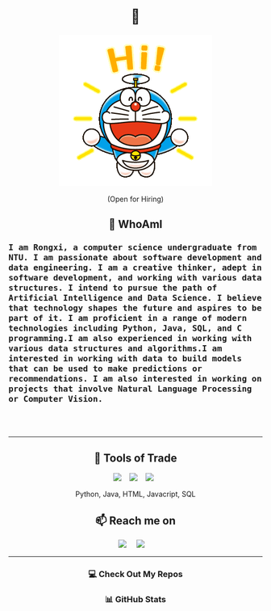 <h1 align="center"> 👋 </h1>
<div align="center">
  <img src="https://github.com/roroloveorea/roroloveorea/blob/14a1dad2f0adb6dba960ce75816467260cb32176/images/dora.gif" alt="header"/>
</div>
<p align="center"> (Open for Hiring)</p>

<h2 align="center">👧 WhoAmI</h2>
<p align="center">
  <h3> <samp>  I am Rongxi, a computer science undergraduate from NTU.  I am passionate about software development and data engineering. I am a creative thinker, adept in software development, and working with various data structures. I intend to pursue the path of Artificial Intelligence and Data Science. I believe that technology shapes the future and aspires to be part of it. I am proficient in a range of modern technologies including Python, Java, SQL, and C programming.I am also experienced in working with various data structures and algorithms.I am interested in working with data to build models that can be used to make predictions or recommendations. I am also interested in working on projects that involve Natural Language Processing or Computer Vision.</samp> </h3>
  <br> <br>
</p>

<hr>

<h2 align="center"> 🔭 Tools of Trade</h2>
<p align="center">
  <img src="https://img.shields.io/badge/-Python-pink" />&nbsp;&nbsp;&nbsp;
  <img src="https://img.shields.io/badge/-Java%20-yellowgreen" />&nbsp;&nbsp;&nbsp;
  <img src="https://img.shields.io/badge/-Javascript%20-brown" />&nbsp;&nbsp;
</p>
<p align="center">Python, Java, HTML, Javacript, SQL</p>

<h2  align="center">📫 Reach me on</h2>
<p align="center">
  <a target="_blank" href="https://www.linkedin.com/in/rong-xi-wu/"><img src="https://img.shields.io/badge/linkedin-%230077B5.svg?&style=for-the-badge&logo=linkedin&logoColor=white" /></a>&nbsp;&nbsp;&nbsp;&nbsp;  
  <a href="mailto:rosywrx@gmail.com?subject=Hello%20Ileri,%20From%20Github"><img src="https://img.shields.io/badge/gmail-%23D14836.svg?&style=for-the-badge&logo=gmail&logoColor=white" /></a>&nbsp;&nbsp;&nbsp;&nbsp;
</p>

<hr>

<h3 align="center">💻 Check Out My Repos </h3>
<ul>
  <!-- Repositories will be dynamically inserted here -->
</ul>

<h3 align="center">📊 GitHub Stats </h3>
<p align="center">
  <!-- GitHub stats will be dynamically inserted here -->
</p>
